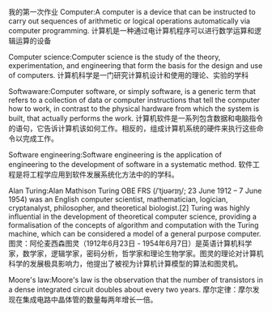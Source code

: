 我的第一次作业
Computer:A computer is a device that can be instructed to carry out sequences of arithmetic or logical operations automatically via computer programming.
计算机是一种通过电计算机程序可以进行数学运算和逻辑运算的设备

Computer science:Computer science is the study of the theory, experimentation, and engineering that form the basis for the design and use of computers.
计算机科学是一门研究计算机设计和使用的理论、实验的学科

Softwaware:Computer software, or simply software, is a generic term that refers to a collection of data or computer instructions that tell the computer how to work, in contrast to the physical hardware from which the system is built, that actually performs the work.
计算机软件是一系列包含数据和电脑指令的语句，它告诉计算机该如何工作。相反的，组成计算机系统的硬件来执行这些命令以完成工作。

Software engineering:Software engineering is the application of engineering to the development of software in a systematic method.
软件工程是将工程学应用到软件发展系统化方法中的的学科。

Alan Turing:Alan Mathison Turing OBE FRS (/ˈtjʊərɪŋ/; 23 June 1912 – 7 June 1954) was an English computer scientist, mathematician, logician, cryptanalyst, philosopher, and theoretical biologist.[2] Turing was highly influential in the development of theoretical computer science, providing a formalisation of the concepts of algorithm and computation with the Turing machine, which can be considered a model of a general purpose computer.
图灵：阿伦麦西森图灵（1912年6月23日 - 1954年6月7日）是英语计算机科学家，数学家，逻辑学家，密码分析，哲学家和理论生物学家。图灵的理论对计算机科学的发展极具影响力，他提出了被视为计算机计算模型的算法和图灵机。

Moore's law:Moore's law is the observation that the number of transistors in a dense integrated circuit doubles about every two years. 
摩尔定律：摩尔发现在集成电路中晶体管的数量每两年增长一倍。